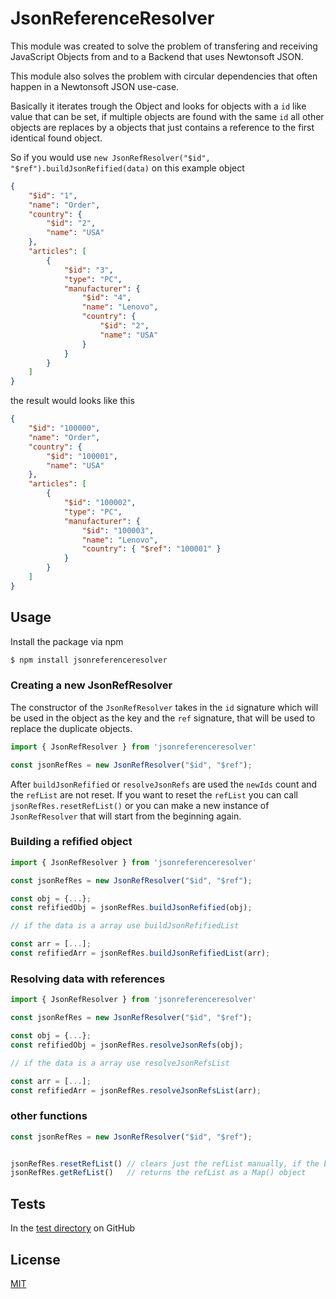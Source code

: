 # JsonReferenceResolver

This module was created to solve the problem of transfering and receiving JavaScript Objects from and to a Backend that uses Newtonsoft JSON. 

This module also solves the problem with circular dependencies that often happen in a Newtonsoft JSON use-case. 

Basically it iterates trough the Object and looks for objects with a `id` like value that can be set, if multiple objects are found with the same `id` all other objects are replaces by a objects that just contains a reference to the first identical found object. 



So if you would use `new JsonRefResolver("$id", "$ref").buildJsonRefified(data)` on this example object

```json
{
    "$id": "1",
    "name": "Order",
    "country": {
        "$id": "2",
        "name": "USA"
    },
    "articles": [
        {
            "$id": "3",
            "type": "PC",
            "manufacturer": {
                "$id": "4",
                "name": "Lenovo",
                "country": {
        			"$id": "2",
        			"name": "USA"
    			}
            }
        }
    ] 
}
```

the result would looks like this 

```json
{
    "$id": "100000",
    "name": "Order",
    "country": {
        "$id": "100001",
        "name": "USA"
    },
    "articles": [
        {
            "$id": "100002",
            "type": "PC",
            "manufacturer": {
                "$id": "100003",
                "name": "Lenovo",
                "country": { "$ref": "100001" }
            }
        }
    ] 
}
```



## Usage

Install the package via npm

```bash
$ npm install jsonreferenceresolver
```

### Creating a new JsonRefResolver

The constructor of the `JsonRefResolver` takes in the `id` signature which will be used in the object as the key and the `ref` signature, that will be used to replace the duplicate objects.

```javascript
import { JsonRefResolver } from 'jsonreferenceresolver'

const jsonRefRes = new JsonRefResolver("$id", "$ref");
```

After `buildJsonRefified` or `resolveJsonRefs` are used the `newIds` count and the `refList` are not reset. If you want to reset the `refList` you can call `jsonRefRes.resetRefList()` or you can make a new instance of `JsonRefResolver` that will start from the beginning again.

### Building a refified object

```javascript
import { JsonRefResolver } from 'jsonreferenceresolver'

const jsonRefRes = new JsonRefResolver("$id", "$ref");

const obj = {...};
const refifiedObj = jsonRefRes.buildJsonRefified(obj);

// if the data is a array use buildJsonRefifiedList

const arr = [...];
const refifiedArr = jsonRefRes.buildJsonRefifiedList(arr);
```



### Resolving data with references

```javascript
import { JsonRefResolver } from 'jsonreferenceresolver'

const jsonRefRes = new JsonRefResolver("$id", "$ref");

const obj = {...};
const refifiedObj = jsonRefRes.resolveJsonRefs(obj);

// if the data is a array use resolveJsonRefsList

const arr = [...];
const refifiedArr = jsonRefRes.resolveJsonRefsList(arr);
```



### other functions

```javascript
const jsonRefRes = new JsonRefResolver("$id", "$ref");


jsonRefRes.resetRefList() // clears just the refList manually, if the building should be done with continuous ids
jsonRefRes.getRefList()   // returns the refList as a Map() object
```



## Tests

In the [test directory](https://github.com/dinsicherheitstechnik/jsonreferenceresolver/tree/master/tests) on GitHub



## License 

[MIT](https://github.com/dinsicherheitstechnik/jsonreferenceresolver/blob/master/LICENSE)